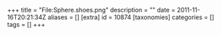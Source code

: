 +++
title = "File:Sphere.shoes.png"
description = ""
date = 2011-11-16T20:21:34Z
aliases = []
[extra]
id = 10874
[taxonomies]
categories = []
tags = []
+++


